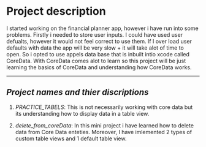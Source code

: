 # Project description

I started working on the financial planner app, however i have run into some problems. Firstly i needed to store user inputs. I could have used user defualts,
however it would not feel correct to use them. If I over load user defaults with data the app will be very slow + it will take alot of time to open. So i opted to
use appels data base that is inbuilt intio xcode called CoreData. With CoreData comes alot to learn so this project will be just learning the basics of CoreData 
and understanding how CoreData works.

--------------------------------------------------------------------------------------------------------------------------------------------------------------------

## *Project names and thier discriptions*

1. *PRACTICE_TABELS*: This is not necessarily working with core data but its understanding how to display data in a table view.

2. *delete_from_coreData*: In this mini project i have learned how to delete data from Core Data enteties. Moreover, I have imlemented 2 types of custom table views and 1 default table view.
